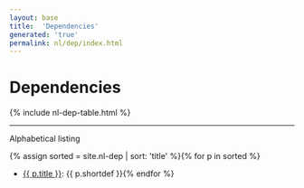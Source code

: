 ```yaml
---
layout: base
title:  'Dependencies'
generated: 'true'
permalink: nl/dep/index.html
---
```


# Dependencies

{% include nl-dep-table.html %}

----------

Alphabetical listing

{% assign sorted = site.nl-dep | sort: 'title' %}{% for p in sorted %}
* [{{ p.title }}](): {{ p.shortdef }}{% endfor %}
